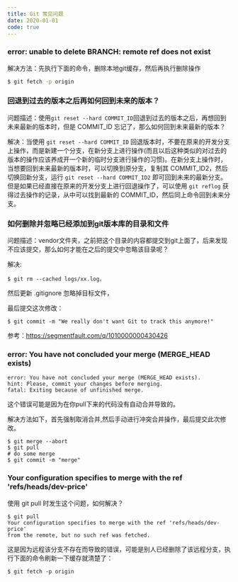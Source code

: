 ```yaml
---
title: Git 常见问题
date: 2020-01-01 
code: true
---
```


### error: unable to delete BRANCH: remote ref does not exist

解决方法：先执行下面的命令，删除本地git缓存，然后再执行删除操作

``` bash
$ git fetch -p origin
```

### 回退到过去的版本之后再如何回到未来的版本？

问题描述：使用`git reset --hard COMMIT_ID`回退到过去的版本之后，再想回到未来最新的版本时，但是 COMMIT_ID 忘记了，那么如何回到未来最新的版本？

解决：当使用 `git reset --hard COMMIT_ID` 回退版本时，不要在原来的开发分支上操作，而是新建一个分支，在新分支上进行操作(而且以后这种类似的对过去的版本的操作应该养成开一个新的临时分支进行操作的习惯)。在新分支上操作时，当想要回到未来最新的版本时，可以切换到原分支，复制其 COMMIT_ID2，然后切换回新分支，运行 `git reset --hard COMMIT_ID2` 即可回到未来的最新分支。但是如果已经直接在原来的开发分支上进行回退操作了，可以使用 `git reflog` 获得过去操作的记录，从中可以找到最新的 COMMIT_ID，然后同上命令回到未来分支。

### 如何删除并忽略已经添加到git版本库的目录和文件
问题描述：vendor文件夹，之前把这个目录的内容都提交到git上面了，后来发现不应该提交，那么如何才能在之后的提交中忽略该目录呢？

解决:

``` shell
$ git rm --cached logs/xx.log，
```

然后更新 .gitignore 忽略掉目标文件，

最后提交这次修改：

``` shell
$ git commit -m "We really don't want Git to track this anymore!"
```

参考：https://segmentfault.com/q/1010000000430426

### error: You have not concluded your merge (MERGE_HEAD exists)

``` shell
error: You have not concluded your merge (MERGE_HEAD exists).  
hint: Please, commit your changes before merging.  
fatal: Exiting because of unfinished merge.
```

这个错误可能是因为在你pull下来的代码没有自动合并导致的。

解决方法如下，首先强制取消合并,然后手动进行冲突合并操作，最后提交此次修改。

``` shell
$ git merge --abort
$ git pull
# do some merge
$ git commit -m "merge"
```

### Your configuration specifies to merge with the ref 'refs/heads/dev-price'

使用 git pull 时发生这个问题，如何解决？

``` shell
$ git pull
Your configuration specifies to merge with the ref 'refs/heads/dev-price'
from the remote, but no such ref was fetched.
```

这是因为远程该分支不存在而导致的错误，可能是别人已经删除了该远程分支，执行下面的命令刷新一下缓存就清楚了：

``` shell
$ git fetch -p origin
```
